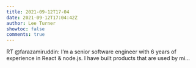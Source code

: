 ```yaml
---
title: 2021-09-12T17-04
date: 2021-09-12T17:04:42Z
author: Lee Turner
showtoc: false
comments: true
---
```


RT @farazamiruddin: I’m a senior software engineer with 6 years of experience in React &amp; node.js. I have built products that are used by mi…

